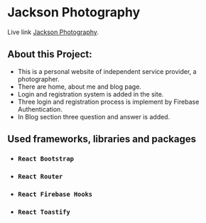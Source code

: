 # Jackson Photography

Live link [Jackson Photography](https://jackson-photography-zero.web.app/).

## About this Project:

* This is a personal website of independent service provider, a photographer.
* There are home, about me and blog page.
* Login and registration system is added in the site.
* Three login and registration process is implement by Firebase Authentication.
* In Blog section three question and answer is added.

## Used frameworks, libraries and packages

* ### `React Bootstrap`
* ### `React Router`
* ### `React Firebase Hooks`
* ### `React Toastify`